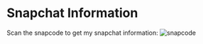 # Snapchat Information
Scan the snapcode to get my snapchat information: ![snapcode](images/snapcode.jpg)
